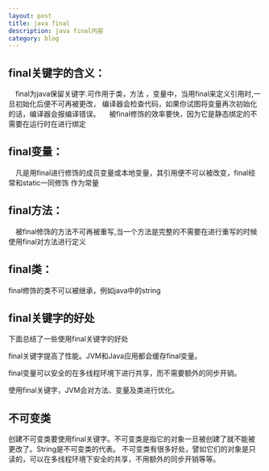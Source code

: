 ```yaml
---
layout: post
title: java final
description: java final内容
category: blog
---
```


final关键字的含义：
---

&emsp;final为java保留关键字.可作用于类，方法 ，变量中，当用final来定义引用时,一旦初始化后便不可再被更改，
编译器会检查代码，如果你试图将变量再次初始化的话，编译器会报编译错误。
&emsp;被final修饰的效率要快，因为它是静态绑定的不需要在运行时在进行绑定

final变量：
---

&emsp;凡是用final进行修饰的成员变量或本地变量，其引用便不可以被改变，final经常和static一同修饰
作为常量


final方法：
---
&emsp;被final修饰的方法不可再被重写,当一个方法是完整的不需要在进行重写的时候使用final对方法进行定义


final类：
---

final修饰的类不可以被继承，例如java中的string



final关键字的好处
---

下面总结了一些使用final关键字的好处

final关键字提高了性能。JVM和Java应用都会缓存final变量。

final变量可以安全的在多线程环境下进行共享，而不需要额外的同步开销。

使用final关键字，JVM会对方法、变量及类进行优化。

不可变类
---

创建不可变类要使用final关键字。不可变类是指它的对象一旦被创建了就不能被更改了。String是不可变类的代表。
不可变类有很多好处，譬如它们的对象是只读的，可以在多线程环境下安全的共享，不用额外的同步开销等等。










[Mukosame]:    http://sun035.github.io  "Mukosame"

